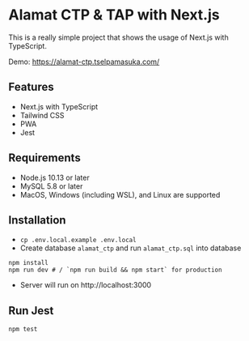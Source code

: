 # Alamat CTP & TAP with Next.js

This is a really simple project that shows the usage of Next.js with TypeScript.

Demo: https://alamat-ctp.tselpamasuka.com/

## Features

- Next.js with TypeScript
- Tailwind CSS
- PWA
- Jest

## Requirements

- Node.js 10.13 or later
- MySQL 5.8 or later
- MacOS, Windows (including WSL), and Linux are supported

## Installation

- `cp .env.local.example .env.local`
- Create database `alamat_ctp` and run `alamat_ctp.sql` into database

```
npm install
npm run dev # / `npm run build && npm start` for production
```

- Server will run on http://localhost:3000

## Run Jest

```
npm test
```
